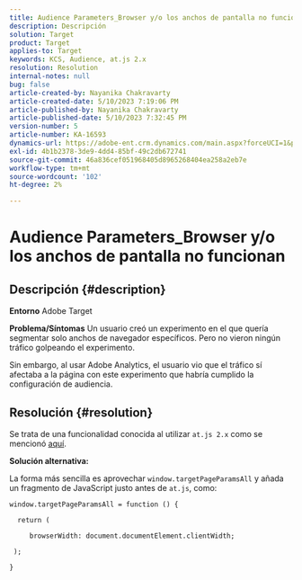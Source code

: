 ```yaml
---
title: Audience Parameters_Browser y/o los anchos de pantalla no funcionan
description: Descripción
solution: Target
product: Target
applies-to: Target
keywords: KCS, Audience, at.js 2.x
resolution: Resolution
internal-notes: null
bug: false
article-created-by: Nayanika Chakravarty
article-created-date: 5/10/2023 7:19:06 PM
article-published-by: Nayanika Chakravarty
article-published-date: 5/10/2023 7:32:45 PM
version-number: 5
article-number: KA-16593
dynamics-url: https://adobe-ent.crm.dynamics.com/main.aspx?forceUCI=1&pagetype=entityrecord&etn=knowledgearticle&id=33aea286-67ef-ed11-8849-6045bd006239
exl-id: 4b1b2378-3de9-4dd4-85bf-49c2db672741
source-git-commit: 46a836cef051968405d8965268404ea258a2eb7e
workflow-type: tm+mt
source-wordcount: '102'
ht-degree: 2%

---
```


# Audience Parameters_Browser y/o los anchos de pantalla no funcionan

## Descripción {#description}

<b>Entorno</b>
Adobe Target


<b>Problema/Síntomas</b>
Un usuario creó un experimento en el que quería segmentar solo anchos de navegador específicos. Pero no vieron ningún tráfico golpeando el experimento.

Sin embargo, al usar Adobe Analytics, el usuario vio que el tráfico sí afectaba a la página con este experimento que habría cumplido la configuración de audiencia.


## Resolución {#resolution}


Se trata de una funcionalidad conocida al utilizar `at.js 2.x` como se mencionó [aquí](https://experienceleague.adobe.com/docs/target-dev/developer/client-side/at-js-implementation/upgrading-from-atjs-1x-to-atjs-20.html).

<b>Solución alternativa:</b>

La forma más sencilla es aprovechar `window.targetPageParamsAll` y añada un fragmento de JavaScript justo antes de `at.js`, como:


```
window.targetPageParamsAll = function () {

  return (

     browserWidth: document.documentElement.clientWidth;

 );

}
```
